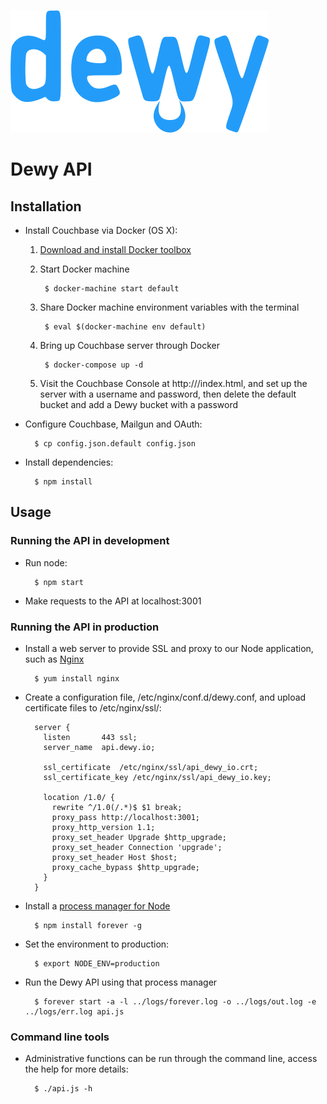 ![Dewy](dewy.png "Dewy")

# Dewy API

## Installation

* Install Couchbase via Docker (OS X):

	1. [Download and install Docker toolbox](https://docs.docker.com/mac/step_one/)
	2. Start Docker machine
	
			$ docker-machine start default
			
	3. Share Docker machine environment variables with the terminal
	
			$ eval $(docker-machine env default)
			
	4. Bring up Couchbase server through Docker
	
			$ docker-compose up -d

	5. Visit the Couchbase Console at http://<docker-machine-ip>/index.html, and set up the server with a username and password, then delete the default bucket and add a Dewy bucket with a password

* Configure Couchbase, Mailgun and OAuth:

        $ cp config.json.default config.json

* Install dependencies:

		$ npm install

## Usage

### Running the API in development

* Run node:

		$ npm start

* Make requests to the API at localhost:3001

### Running the API in production

* Install a web server to provide SSL and proxy to our Node application, such as [Nginx](http://nginx.org)

		$ yum install nginx

* Create a configuration file, /etc/nginx/conf.d/dewy.conf, and upload certificate files to /etc/nginx/ssl/:

		server {
		  listen       443 ssl;
		  server_name  api.dewy.io;

		  ssl_certificate  /etc/nginx/ssl/api_dewy_io.crt;
		  ssl_certificate_key /etc/nginx/ssl/api_dewy_io.key;

		  location /1.0/ {
		    rewrite ^/1.0(/.*)$ $1 break;
		    proxy_pass http://localhost:3001;
		    proxy_http_version 1.1;
		    proxy_set_header Upgrade $http_upgrade;
		    proxy_set_header Connection 'upgrade';
		    proxy_set_header Host $host;
		    proxy_cache_bypass $http_upgrade;
		  }
		}

* Install a [process manager for Node](http://expressjs.com/en/advanced/pm.html)

		$ npm install forever -g

* Set the environment to production:

		$ export NODE_ENV=production

* Run the Dewy API using that process manager

		$ forever start -a -l ../logs/forever.log -o ../logs/out.log -e ../logs/err.log api.js

### Command line tools

* Administrative functions can be run through the command line, access the help for more details:

		$ ./api.js -h
